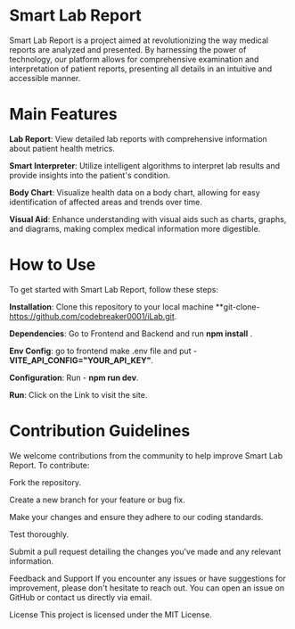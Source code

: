 


# Smart Lab Report
Smart Lab Report is a project aimed at revolutionizing the way medical reports are analyzed and presented. By harnessing the power of technology, our platform allows for comprehensive examination and interpretation of patient reports, presenting all details in an intuitive and accessible manner.

# Main Features
**Lab Report**: View detailed lab reports with comprehensive information about patient health metrics.

**Smart Interpreter**: Utilize intelligent algorithms to interpret lab results and provide insights into the patient's condition.

**Body Chart**: Visualize health data on a body chart, allowing for easy identification of affected areas and trends over time.

**Visual Aid**: Enhance understanding with visual aids such as charts, graphs, and diagrams, making complex medical information more digestible.

# How to Use
To get started with Smart Lab Report, follow these steps:

**Installation**: Clone this repository to your local machine **git-clone-https://github.com/codebreaker0001/iLab.git.

**Dependencies**: Go to Frontend and Backend and run **npm install** .

**Env Config**: go to frontend make .env file and put - **VITE_API_CONFIG="YOUR_API_KEY"**.

**Configuration**: Run - **npm run dev**.

**Run**: Click on the Link to visit the site.

# Contribution Guidelines
We welcome contributions from the community to help improve Smart Lab Report. To contribute:

Fork the repository.

Create a new branch for your feature or bug fix.

Make your changes and ensure they adhere to our coding standards.

Test thoroughly.

Submit a pull request detailing the changes you've made and any relevant information.

Feedback and Support
If you encounter any issues or have suggestions for improvement, please don't hesitate to reach out. You can open an issue on GitHub or contact us directly via email.

License
This project is licensed under the MIT License.

